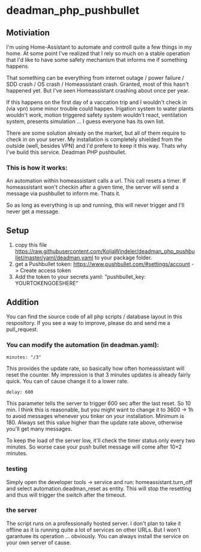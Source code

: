 # deadman_php_pushbullet

## Motiviation
I'm using Home-Assistant to automate and controll quite a few things in my home.
At some point I've realized that I rely so much on a stable operation that I'd like
to have some safety mechanism that informs me if something happens.

That something can be everything from internet outage / power failure / SDD crash /
OS crash / Homeassistant crash. Granted, most of this hasn't happened yet. But I've
seen Homeassistant crashing about once per year. 

If this happens on the first day of a vaccation trip and I wouldn't check in (via vpn) 
some minor trouble could happen. Irigation system to water plants wouldn't work, motion 
triggered safety system wouldn't react, ventilation system, presents simulation ... 
I guess everyone has its own list.

There are some solution already on the market, but all of them require to check in on 
your server. My installation is completely shielded from the outside (well, besides VPN)
and I'd prefere to keep it this way. Thats why I've build this service. Deadman PHP pushbullet.

### This is how it works:
An automation within homeassistant calls a url. This call resets a timer.
If homeassistant won't checkin after a given time, the server will send a message via pushbullet
to inform me. Thats it. 

So as long as everything is up and running, this will never trigger and I'll never get a message.

## Setup
1. copy this file https://raw.githubusercontent.com/KoljaWindeler/deadman_php_pushbullet/master/yaml/deadman.yaml
to your package folder. 
2. get a Pushbullet token: https://www.pushbullet.com/#settings/account -> Create access token 
3. Add the token to your secrets.yaml: "pushbullet_key: YOURTOKENGOESHERE"

## Addition
You can find the source code of all php scripts / database layout in this respository. 
If you see a way to improve, please do and send me a pull_request.

### You can modify the automation (in deadman.yaml):

    minutes: "/3" 
  
This provides the update rate, so basically how often homeassistant will reset the counter. 
My impression is that 3 minutes updates is already fairly quick. You can of cause change it to a lower rate.
 
    delay: 600
 
This parameter tells the server to trigger 600 sec after the last reset. So 10 min.
I think this is reasonable, but you might want to change it to 3600 -> 1h to avoid
messages whenever you tinker on your installation. Minimum is 180. Always set this 
value higher than the update rate above, otherwise you'll get many messages.

To keep the load of the server low, it'll check the timer status only every two minutes.
So worse case your push bullet message will come after 10+2 minutes.

### testing
Simply open the developer tools -> service and run:
homeassistant.turn_off and select automation.deadman_reset as entity. 
This will stop the resetting and thus will trigger the switch after the timeout.


### the server
The script runs on a professionally hosted server. I don't plan to take it offline 
as it is running quite a lot of services on other URLs. But I won't garantuee its
operation ... obviously. You can always install the service on your own server of cause.
